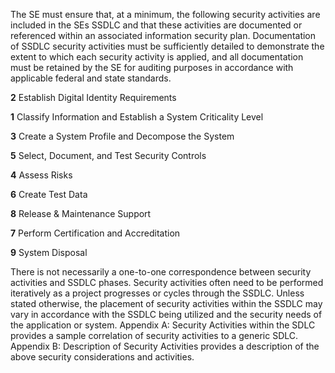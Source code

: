 The SE must ensure that, at a minimum, the following security activities are included in the SEs SSDLC and that these activities are documented or referenced within an associated information security plan. Documentation of SSDLC security activities must be sufficiently detailed to demonstrate the extent to which each security activity is applied, and all documentation must be retained by the SE for auditing purposes in accordance with applicable federal and state standards.

**2** Establish Digital Identity Requirements

**1** Classify Information and Establish a System Criticality Level

**3** Create a System Profile and Decompose the System

**5** Select, Document, and Test Security Controls

**4** Assess Risks

**6** Create Test Data

**8** Release & Maintenance Support

**7** Perform Certification and Accreditation

**9** System Disposal

There is not necessarily a one-to-one correspondence between security activities and SSDLC phases. Security activities often need to be performed iteratively as a project progresses or cycles through the SSDLC. Unless stated otherwise, the placement of security activities within the SSDLC may vary in accordance with the SSDLC being utilized and the security needs of the application or system. Appendix A: Security Activities within the SDLC provides a sample correlation of security activities to a generic SDLC. Appendix B: Description of Security Activities provides a description of the above security considerations and activities.